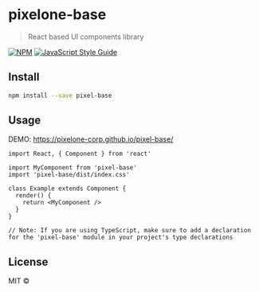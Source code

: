 # pixelone-base

> React based UI components library

[![NPM](https://img.shields.io/npm/v/pixel-bases.svg)](https://www.npmjs.com/package/pixel-bases) [![JavaScript Style Guide](https://img.shields.io/badge/code_style-standard-brightgreen.svg)](https://standardjs.com)

## Install

```bash
npm install --save pixel-base
```

## Usage

DEMO: https://pixelone-corp.github.io/pixel-base/

<!-- run storybook in local using node version upper then 16 the  run these commands
macOS & linux: export NODE_OPTIONS="--openssl-legacy-provider"
window: $env:NODE_OPTIONS = "--openssl-legacy-provider"
 -->

```tsx
import React, { Component } from 'react'

import MyComponent from 'pixel-base'
import 'pixel-base/dist/index.css'

class Example extends Component {
  render() {
    return <MyComponent />
  }
}

// Note: If you are using TypeScript, make sure to add a declaration for the 'pixel-base' module in your project's type declarations
```

## License

MIT ©
